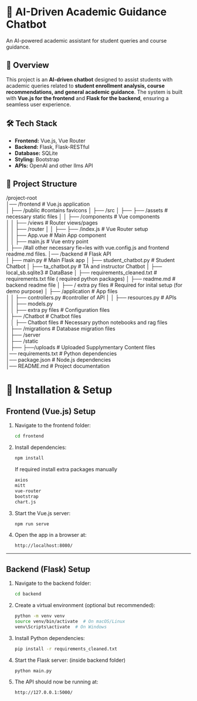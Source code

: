 # 🚀 AI-Driven Academic Guidance Chatbot  
An AI-powered academic assistant for student queries and course guidance.

## 📌 Overview  
This project is an **AI-driven chatbot** designed to assist students with academic queries related to **student enrollment analysis, course recommendations, and general academic guidance**. The system is built with **Vue.js for the frontend** and **Flask for the backend**, ensuring a seamless user experience.

## 🛠️ Tech Stack  
- **Frontend:** Vue.js, Vue Router  
- **Backend:** Flask, Flask-RESTful  
- **Database:** SQLite   
- **Styling:** Bootstrap  
- **APIs:** OpenAI and other llms API 

## 📂 Project Structure  
/project-root  
│── /frontend  # Vue.js application  
│   ├── /public #contains favicons
│   ├── /src 
│   ├── ├── /assets # necessary static files
│   │   ├── /components  # Vue components  
│   │   ├── /views  # Router views/pages  
│   │   ├── /router
│   │   ├── ├── /index.js  # Vue Router setup  
│   │   ├── App.vue  # Main App component  
│   │   ├── main.js  # Vue entry point  
│   ├── /#all other necessary fie=les with vue.config.js and frontend readme.md files. 
│── /backend  # Flask API  
│   ├── main.py  # Main Flask app 
│   ├── student_chatbot.py  # Student Chatbot 
│   ├── ta_chatbot.py  # TA and instructor Chatbot 
│   ├── local_sb.sqlite3 # DataBase
│   ├── requirements_cleaned.txt # requirements.txt file ( required python packages)
│   ├── readme.md # backend readme file
│   ├── / extra py files  # Required for inital setup (for demo purpose)
│   ├── /application  # App files  
│   │   ├── controllers.py  #controller of API
│   │   ├── resources.py  # APIs  
│   │   ├── models.py  
│   │   ├── extra py files # Configuration files  
│   ├── /Chatbot  # Chatbot files  
│   │   ├── Chatbot files  # Necessary python notebooks and rag files  
│   ├── /migrations  # Database migration files  
│   ├── /server   
│   ├── /static   
│   ├── ├──/uploads # Uploaded Supplymentary Content files   
│── requirements.txt  # Python dependencies  
│── package.json  # Node.js dependencies  
│── README.md  # Project documentation  



# 🚀 Installation & Setup

## Frontend (Vue.js) Setup

1. Navigate to the frontend folder:
   ```sh
   cd frontend
   ```

2. Install dependencies:
   ```sh
   npm install
   ```
   If required install extra packages manually
   ```sh
   axios
   mitt
   vue-router
   bootstrap
   chart.js
   ```

3. Start the Vue.js server:
   ```sh
   npm run serve
   ```

4. Open the app in a browser at:
   ```
   http://localhost:8080/
   ```

---

## Backend (Flask) Setup

1. Navigate to the backend folder:
   ```sh
   cd backend
   ```

2. Create a virtual environment (optional but recommended):
   ```sh
   python -m venv venv  
   source venv/bin/activate  # On macOS/Linux  
   venv\Scripts\activate  # On Windows  
   ```

3. Install Python dependencies:
   ```sh
   pip install -r requirements_cleaned.txt
   ```

4. Start the Flask server: (inside backend folder)
   ```sh
   python main.py
   ```

5. The API should now be running at:
   ```
   http://127.0.0.1:5000/
   


